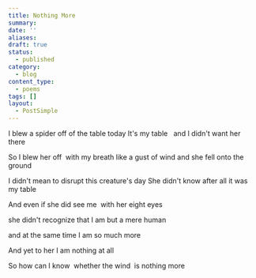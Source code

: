 ```yaml
---
title: Nothing More
summary:
date: ''
aliases:
draft: true
status:
  - published
category:
  - blog
content_type:
  - poems
tags: []
layout:
  - PostSimple
---
```


I blew a spider off of the table today
It's my table  
and I didn't want her there

So I blew her off 
with my breath
like a gust of wind
and she fell onto the ground

I didn't mean to
disrupt this creature's day
She didn't know
after all
it was my table

And even if she did
see me 
with her eight eyes

she didn't recognize
that I am
but a mere human

and at the same time
I am
so much more

And yet to her
I am
nothing at all

So how can
I know 
whether
the wind 
is nothing more

